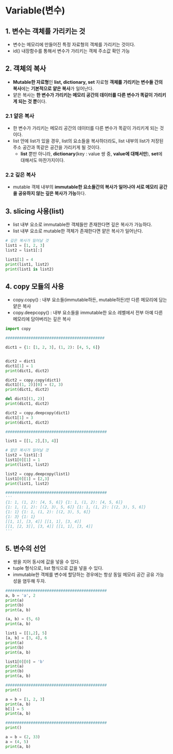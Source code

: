 # Variable(변수)


## 1. 변수는 객체를 가리키는 것
  - 변수는 메모리에 만들어진 특정 자료형의 객체를 가리키는 것이다.
  - id() 내장함수를 통해서 변수가 가리키는 객체 주소값 확인 가능


## 2. 객체의 복사
  - **Mutable한 자료형**인 **list, dictionary, set** 자료형 **객체를 가리키는 변수들 간의 복사**에는 **기본적으로 얕은 복사**가 일어난다.
  - 얕은 복사는 **한 변수가 가리키는 메모리 공간의 데이터를 다른 변수가 똑같이 가리키게 되는 것 뿐**이다.

### 2.1 얕은 복사
  - 한 변수가 가리키는 메모리 공간의 데이터를 다른 변수가 똑같이 가리키게 되는 것이다.
  - list 안에 list가 있을 경우, list의 요소들을 복사하더라도, list 내부의 list가 저장된 주소 공간과 똑같은 공간을 가리키게 될 것이다.
    - **list** 뿐만 아니라, **dictionary**(key : value 쌍 중, **value에 대해서만**), **set**에 대해서도 마찬가지이다.

### 2.2 깊은 복사
  - mutable 객체 내부의 **immutable한 요소들간의 복사가 일어나야 서로 메모리 공간을 공유하지 않는 깊은 복사가 가능**하다.


## 3. slicing 사용(list)
  - list 내부 요소로 immutable한 객체들만 존재한다면 깊은 복사가 가능하다.
  - list 내부 요소로 mutable한 객체가 존재한다면 얕은 복사가 일어난다.

```python
# 깊은 복사가 일어날 것
list1 = [1, 2, 3]
list2 = list1[:]

list1[1] = 4
print(list1, list2)
print(list1 is list2)
```


## 4. copy 모듈의 사용
  - copy.copy() : 내부 요소들(immutable하든, mutable하든)만 다른 메모리에 담는 얕은 복사
  - copy.deepcopy() : 내부 요소들을 immutable한 요소 레벨에서 전부 아예 다른 메모리에 담아버리는 깊은 복사

```python
import copy

###########################################

dict1 = {1: [1, 2, 3], (1, 2): [4, 5, 6]}


dict2 = dict1
dict1[1] = 1
print(dict1, dict2)

dict2 = copy.copy(dict1)
dict1[(1, 2)][0] = (2, 3)
print(dict1, dict2)

del dict1[(1, 2)]
print(dict1, dict2)

dict2 = copy.deepcopy(dict1)
dict1[1] = 3
print(dict1, dict2)

############################################

list1 = [[1, 2],[3, 4]]

# 얕은 복사가 일어날 것
list2 = list1[:]
list1[0][1] = 1
print(list1, list2)

list2 = copy.deepcopy(list1)
list1[0][1] = [2,3]
print(list1, list2)

############################################
'''
{1: 1, (1, 2): [4, 5, 6]} {1: 1, (1, 2): [4, 5, 6]}
{1: 1, (1, 2): [(2, 3), 5, 6]} {1: 1, (1, 2): [(2, 3), 5, 6]}
{1: 1} {1: 1, (1, 2): [(2, 3), 5, 6]}
{1: 3} {1: 1}
[[1, 1], [3, 4]] [[1, 1], [3, 4]]
[[1, [2, 3]], [3, 4]] [[1, 1], [3, 4]]
'''
```


## 5. 변수의 선언
  - 쌍을 지어 동시에 값을 넣을 수 있다.
  - tuple 형식으로, list 형식으로 값을 넣을 수 있다.
  - immutable한 객체를 변수에 할당하는 경우에는 항상 동일 메모리 공간 공유 가능성을 염두해 두자.

```python
############################################
a, b = 'a', 2
print(a)
print(b)
print(a, b)

(a, b) = (5, 6)
print(a, b)

list1 = [[1,2], 5]
[a, b] = [3, 4], 6
print(a)
print(b)
print(a, b)

list1[0][0] = 'b'
print(a)
print(b)
print(a, b)

############################################
print()

a = b = [1, 2, 3]
print(a, b)
b[1] = 5
print(a, b)

############################################
print()

a = b = (2, 33)
a = (4, 5)
print(a, b)
```
